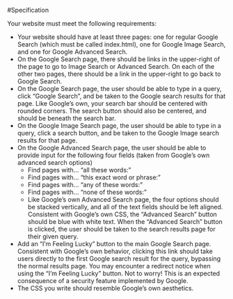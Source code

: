 #Specification

Your website must meet the following requirements:

  - Your website should have at least three pages: one for regular Google Search (which must be called index.html), one for Google Image Search, and one for Google Advanced Search.
  - On the Google Search page, there should be links in the upper-right of the page to go to Image Search or Advanced Search. On each of the other two pages, there should be a link in the upper-right to go back to Google Search.
  - On the Google Search page, the user should be able to type in a query, click “Google Search”, and be taken to the Google search results for that page.
Like Google’s own, your search bar should be centered with rounded corners. The search button should also be centered, and should be beneath the search bar.
  - On the Google Image Search page, the user should be able to type in a query, click a search button, and be taken to the Google Image search results for that page.
  - On the Google Advanced Search page, the user should be able to provide input for the following four fields (taken from Google’s own advanced search options)
     - Find pages with… “all these words:”
     - Find pages with… “this exact word or phrase:”
     - Find pages with… “any of these words:”
     - Find pages with… “none of these words:”
     - Like Google’s own Advanced Search page, the four options should be stacked vertically, and all of the text fields should be left aligned.
Consistent with Google’s own CSS, the “Advanced Search” button should be blue with white text.
When the “Advanced Search” button is clicked, the user should be taken to the search results page for their given query.
  - Add an “I’m Feeling Lucky” button to the main Google Search page. Consistent with Google’s own behavior, clicking this link should take users directly to the first Google search result for the query, bypassing the normal results page.
You may encounter a redirect notice when using the “I’m Feeling Lucky” button. Not to worry! This is an expected consequence of a security feature implemented by Google.
  - The CSS you write should resemble Google’s own aesthetics.

